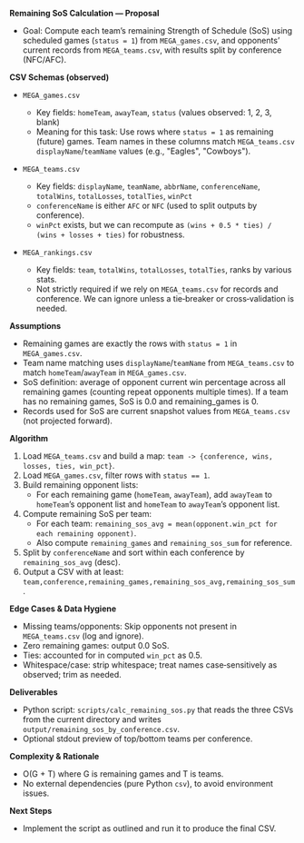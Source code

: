 **Remaining SoS Calculation — Proposal**

- Goal: Compute each team’s remaining Strength of Schedule (SoS) using scheduled games (`status = 1`) from `MEGA_games.csv`, and opponents’ current records from `MEGA_teams.csv`, with results split by conference (NFC/AFC).

**CSV Schemas (observed)**

- `MEGA_games.csv`
  - Key fields: `homeTeam`, `awayTeam`, `status` (values observed: 1, 2, 3, blank)
  - Meaning for this task: Use rows where `status = 1` as remaining (future) games. Team names in these columns match `MEGA_teams.csv` `displayName`/`teamName` values (e.g., "Eagles", "Cowboys").

- `MEGA_teams.csv`
  - Key fields: `displayName`, `teamName`, `abbrName`, `conferenceName`, `totalWins`, `totalLosses`, `totalTies`, `winPct`
  - `conferenceName` is either `AFC` or `NFC` (used to split outputs by conference).
  - `winPct` exists, but we can recompute as `(wins + 0.5 * ties) / (wins + losses + ties)` for robustness.

- `MEGA_rankings.csv`
  - Key fields: `team`, `totalWins`, `totalLosses`, `totalTies`, ranks by various stats.
  - Not strictly required if we rely on `MEGA_teams.csv` for records and conference. We can ignore unless a tie‑breaker or cross‑validation is needed.

**Assumptions**

- Remaining games are exactly the rows with `status = 1` in `MEGA_games.csv`.
- Team name matching uses `displayName`/`teamName` from `MEGA_teams.csv` to match `homeTeam`/`awayTeam` in `MEGA_games.csv`.
- SoS definition: average of opponent current win percentage across all remaining games (counting repeat opponents multiple times). If a team has no remaining games, SoS is 0.0 and remaining_games is 0.
- Records used for SoS are current snapshot values from `MEGA_teams.csv` (not projected forward).

**Algorithm**

1. Load `MEGA_teams.csv` and build a map: `team -> {conference, wins, losses, ties, win_pct}`.
2. Load `MEGA_games.csv`, filter rows with `status == 1`.
3. Build remaining opponent lists:
   - For each remaining game (`homeTeam`, `awayTeam`), add `awayTeam` to `homeTeam`’s opponent list and `homeTeam` to `awayTeam`’s opponent list.
4. Compute remaining SoS per team:
   - For each team: `remaining_sos_avg = mean(opponent.win_pct for each remaining opponent)`.
   - Also compute `remaining_games` and `remaining_sos_sum` for reference.
5. Split by `conferenceName` and sort within each conference by `remaining_sos_avg` (desc).
6. Output a CSV with at least: `team,conference,remaining_games,remaining_sos_avg,remaining_sos_sum`.

**Edge Cases & Data Hygiene**

- Missing teams/opponents: Skip opponents not present in `MEGA_teams.csv` (log and ignore).
- Zero remaining games: output 0.0 SoS.
- Ties: accounted for in computed `win_pct` as 0.5.
- Whitespace/case: strip whitespace; treat names case‑sensitively as observed; trim as needed.

**Deliverables**

- Python script: `scripts/calc_remaining_sos.py` that reads the three CSVs from the current directory and writes `output/remaining_sos_by_conference.csv`.
- Optional stdout preview of top/bottom teams per conference.

**Complexity & Rationale**

- O(G + T) where G is remaining games and T is teams.
- No external dependencies (pure Python `csv`), to avoid environment issues.

**Next Steps**

- Implement the script as outlined and run it to produce the final CSV.

